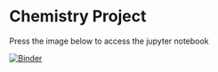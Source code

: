# Chemistry Project
Press the image below to access the jupyter notebook

[![Binder](https://mybinder.org/badge_logo.svg)](https://mybinder.org/v2/gh/dylux/Chemistry-Project/master)
